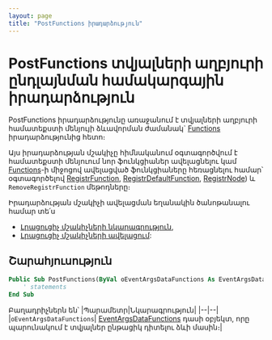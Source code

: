 ```yaml
---
layout: page
title: "PostFunctions իրադարձություն"
---
```


# PostFunctions տվյալների աղբյուրի ընդլայնման համակարգային իրադարձություն

PostFunctions իրադարձությունը առաջանում է տվյալների աղբյուրի համատեքստի մենյույի ձևավորման ժամանակ` [Functions](FunctionsData.md) իրադարձությունից հետո։

Այս իրադարձության մշակիչը հիմնականում օգտագործվում է համատեքստի մենյուում նոր ֆունկցիաներ ավելացնելու կամ  [Functions](FunctionsData.md)-ի միջոցով ավելացված ֆունկցիաները հեռացնելու համար՝ օգտագործելով [RegistrFunction](../Functions/ICurrentView/RegistrFunction.md), [RegistrDefaultFunction](../Functions/ICurrentView/RegistrDefaultFunction.md), [RegistrNode](../Functions/ICurrentView/RegistrNode.md)) և `RemoveRegistrFunction` մեթոդները։

Իրադարձության մշակիչի ավելացման եղանակին ծանոթանալու համար տե՛ս 
* [Լրացուցիչ մշակիչների նկարագրություն](UserDefinedHandlers.md),
* [Լրացուցիչ մշակիչների ավելացում](UserDefinedHandlers.md#մշակիչների-գրանցում):

## Շարահյուսություն

``` vb
Public Sub PostFunctions(ByVal oEventArgsDataFunctions As EventArgsDataFunctions) 
    ' statements
End Sub
```

Բաղադրիչներն են՝
|Պարամետր|Նկարագրություն|
|--|--|
|`oEventArgsDataFunctions`| [EventArgsDataFunctions](UserDefinedHandlers.md#eventargsdatafunctions) դասի օբյեկտ, որը պարունակում է տվյալներ ընթացիկ դիտելու ձևի մասին։|

